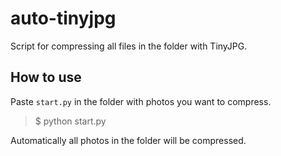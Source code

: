 # auto-tinyjpg
Script for compressing all files in the folder with TinyJPG.

## How to use
Paste `start.py` in the folder with photos you want to compress.

> $ python start.py

Automatically all photos in the folder will be compressed.
